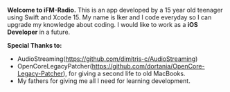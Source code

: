 **Welcome to iFM-Radio.**
This is an app developed by a 15 year old teenager using Swift and Xcode 15.
My name is Iker and I code everyday so I can upgrade my knowledge about coding.
I would like to work as a **iOS Developer** in a future.

**Special Thanks to:**
- AudioStreaming(https://github.com/dimitris-c/AudioStreaming)
- OpenCoreLegacyPatcher(https://github.com/dortania/OpenCore-Legacy-Patcher), for giving a second life to old MacBooks.
- My fathers for giving me all I need for learning development.
